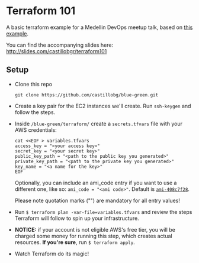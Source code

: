 # Terraform 101

A basic terraform example for a Medellin DevOps meetup talk, based on
[this example](https://github.com/hashicorp/terraform/blob/master/examples/aws-two-tier/).

You can find the accompanying slides here: http://slides.com/castillobgr/terraform101

## Setup

- Clone this repo
  ```
  git clone https://github.com/castillobg/blue-green.git
  ```

- Create a key pair for the EC2 instances we'll create. Run `ssh-keygen` and follow the steps.

- Inside `/blue-green/terraform/` create a `secrets.tfvars` file with your AWS credentials:
  ```
  cat <<EOF > variables.tfvars
  access_key = "<your access key>"
  secret_key = "<your secret key>"
  public_key_path = "<path to the public key you generated>"
  private_key_path = "<path to the private key you generated>"
  key_name = "<a name for the key>"
  EOF
  ```
  Optionally, you can include an ami_code entry if you want to use a different one, like so:
  `ami_code = "<ami code>"`. Default is [`ami-408c7f28`]().

  Please note quotation marks ("") are mandatory for all entry values!

- Run `$ terraform plan -var-file=variables.tfvars` and review the steps Terraform will follow to
spin up your infrastructure.

- **NOTICE:** if your account is not eligible AWS's free tier, you will be charged some money for
running this step, which creates actual resources. **If you're sure**, run `$ terraform apply`.

- Watch Terraform do its magic!
